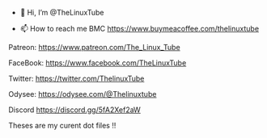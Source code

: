 - 👋 Hi, I’m @TheLinuxTube

- 📫 How to reach me 
BMC         https://www.buymeacoffee.com/thelinuxtube

Patreon:     https://www.patreon.com/The_Linux_Tube

FaceBook: https://www.facebook.com/TheLinuxTube

Twitter:      https://twitter.com/ThelinuxTube

Odysee:      https://odysee.com/@Thelinuxtube

Discord       https://discord.gg/5fA2Xef2aW

Theses are my curent dot files !! 
